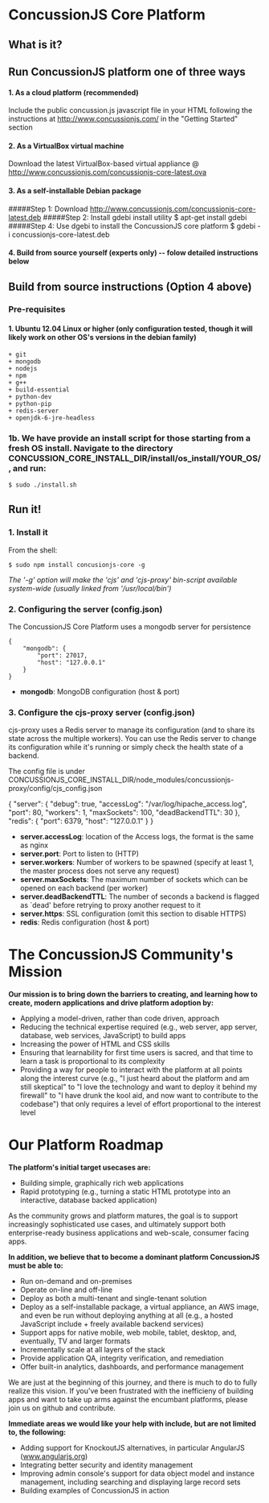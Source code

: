 ConcussionJS Core Platform
===============================
What is it?
------------
Run ConcussionJS platform one of three ways
-----------------------------

#### 1. As a cloud platform (recommended)
Include the public concussion.js javascript file in your HTML following the instructions at http://www.concussionjs.com/ in the "Getting Started" section

#### 2. As a VirtualBox virtual machine
Download the latest VirtualBox-based virtual appliance @ http://www.concussionjs.com/concussionjs-core-latest.ova

#### 3. As a self-installable Debian package
#####Step 1: Download http://www.concussionjs.com/concussionjs-core-latest.deb
#####Step 2: Install gdebi install utility
	$ apt-get install gdebi
#####Step 4: Use dgebi to install the ConcussionJS core platform
	$ gdebi -i concussionjs-core-latest.deb

#### 4. Build from source yourself (experts only) -- folow detailed instructions below 


Build from source instructions (Option 4 above)
-----------------

### Pre-requisites
#### 1. Ubuntu 12.04 Linux or higher (only configuration tested, though it will likely work on other OS's versions in the debian family)
	+ git
	+ mongodb
	+ nodejs
	+ npm
	+ g++
	+ build-essential
	+ python-dev
	+ python-pip
	+ redis-server
	+ openjdk-6-jre-headless

### 1b. We have provide an install script for those starting from a fresh OS install. Navigate to the directory CONCUSSION_CORE_INSTALL_DIR/install/os_install/YOUR_OS/, and run:

	$ sudo ./install.sh

Run it!
-------
### 1. Install it

From the shell:

    $ sudo npm install concusionjs-core -g

*The '-g' option will make the 'cjs' and 'cjs-proxy' bin-script available system-wide (usually linked from '/usr/local/bin')*

### 2. Configuring the server (config.json)

The ConcussionJS Core Platform uses a mongodb server for persistence

    {
        "mongodb": {
            "port": 27017,
            "host": "127.0.0.1"
        }
    }

 * __mongodb__: MongoDB configuration (host & port)


### 3. Configure the cjs-proxy server (config.json)

cjs-proxy uses a Redis server to manage its configuration (and to share its state across the multiple workers). You can use the Redis server to change its configuration while it's running or simply check the health state of a backend.

The config file is under CONCUSSIONJS_CORE_INSTALL_DIR/node_modules/concussionjs-proxy/config/cjs_config.json

  {
    "server": {
        "debug": true,
        "accessLog": "/var/log/hipache_access.log",
        "port": 80,
        "workers": 1,
        "maxSockets": 100,
        "deadBackendTTL": 30
    },
    "redis": {
        "port": 6379,
        "host": "127.0.0.1"
    }
}

* __server.accessLog__: location of the Access logs, the format is the same as
nginx
* __server.port__: Port to listen to (HTTP)
* __server.workers__: Number of workers to be spawned (specify at least 1, the
master process does not serve any request)
* __server.maxSockets__: The maximum number of sockets which can be opened on
each backend (per worker)
* __server.deadBackendTTL__: The number of seconds a backend is flagged as
`dead' before retrying to proxy another request to it
* __server.https__: SSL configuration (omit this section to disable HTTPS)
* __redis__: Redis configuration (host & port)

The ConcussionJS Community's Mission
=====================================

**Our mission is to bring down the barriers to creating, and learning how to create, modern applications and drive platform adoption by:**

+ Applying a model-driven, rather than code driven, approach
+ Reducing the technical expertise required (e.g., web server, app server, database, web services, JavaScript) to build apps
+ Increasing the power of HTML and CSS skills
+ Ensuring that learnability for first time users is sacred, and that time to learn a task is proportional to its complexity
+ Providing a way for people to interact with the platform at all points along the interest curve (e.g., "I just heard about the platform and am still skeptical" to "I love the technology and want to deploy it behind my firewall" to "I have drunk the kool aid, and now want to contribute to the codebase") that only requires a level of effort proportional to the interest level

Our Platform Roadmap
====================
**The platform's initial target usecases are:**

+ Building simple, graphically rich web applications
+ Rapid prototyping (e.g., turning a static HTML prototype into an interactive, database backed application)

As the community grows and platform matures, the goal is to support increasingly sophisticated use cases, and ultimately support both enterprise-ready business applications and web-scale, consumer facing apps.

**In addition, we believe that to become a dominant platform ConcussionJS must be able to:**

+ Run on-demand and on-premises
+ Operate on-line and off-line
+ Deploy as both a multi-tenant and single-tenant solution
+ Deploy as a self-installable package, a virtual appliance, an AWS image, and even be run without deploying anything at all (e.g., a hosted JavaScript include + freely available backend services)
+ Support apps for native mobile, web mobile, tablet, desktop, and, eventually, TV and larger formats
+ Incrementally scale at all layers of the stack
+ Provide application QA, integrity verification, and remediation
+ Offer built-in analytics, dashboards, and performance management

We are just at the beginning of this journey, and there is much to do to fully realize this vision. If you've been frustrated with the inefficieny of building apps and want to take up arms against the encumbant platforms, please join us on github and contribute. 

**Immediate areas we would like your help with include, but are not limited to, the following:**

+ Adding support for KnockoutJS alternatives, in particular AngularJS (www.angularjs.org)
+ Integrating better security and identity management
+ Improving admin console's support for data object model and instance management, including searching and displaying large record sets
+ Building examples of ConcussionJS in action